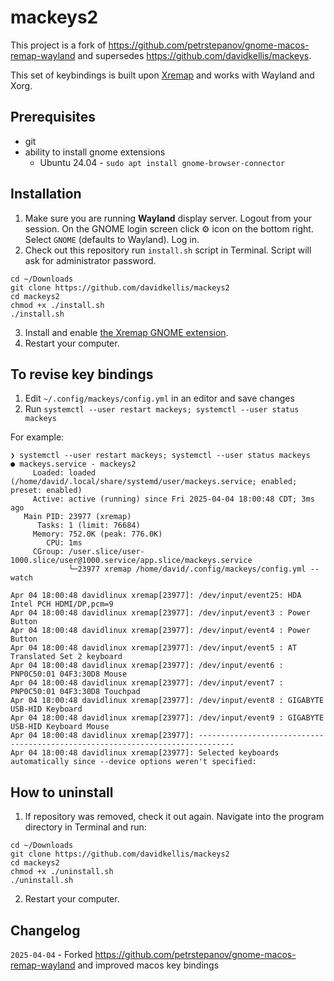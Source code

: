 # mackeys2

This project is a fork of https://github.com/petrstepanov/gnome-macos-remap-wayland and supersedes https://github.com/davidkellis/mackeys.

This set of keybindings is built upon [Xremap](https://github.com/k0kubun/xremap) and works with Wayland and Xorg.

## Prerequisites

- git
- ability to install gnome extensions
  - Ubuntu 24.04 - `sudo apt install gnome-browser-connector`


## Installation
1. Make sure you are running **Wayland** display server. Logout from your session. On the GNOME login screen click ⚙ icon on the bottom right. Select `GNOME` (defaults to Wayland). Log in.
2. Check out this repository run `install.sh` script in Terminal. Script will ask for administrator password.

```
cd ~/Downloads
git clone https://github.com/davidkellis/mackeys2
cd mackeys2
chmod +x ./install.sh
./install.sh
```

3. Install and enable [the Xremap GNOME extension](https://extensions.gnome.org/extension/5060/xremap/).
4. Restart your computer.


## To revise key bindings
1. Edit `~/.config/mackeys/config.yml` in an editor and save changes
2. Run `systemctl --user restart mackeys; systemctl --user status mackeys`

For example:
```
❯ systemctl --user restart mackeys; systemctl --user status mackeys
● mackeys.service - mackeys2
     Loaded: loaded (/home/david/.local/share/systemd/user/mackeys.service; enabled; preset: enabled)
     Active: active (running) since Fri 2025-04-04 18:00:48 CDT; 3ms ago
   Main PID: 23977 (xremap)
      Tasks: 1 (limit: 76684)
     Memory: 752.0K (peak: 776.0K)
        CPU: 1ms
     CGroup: /user.slice/user-1000.slice/user@1000.service/app.slice/mackeys.service
             └─23977 xremap /home/david/.config/mackeys/config.yml --watch

Apr 04 18:00:48 davidlinux xremap[23977]: /dev/input/event25: HDA Intel PCH HDMI/DP,pcm=9
Apr 04 18:00:48 davidlinux xremap[23977]: /dev/input/event3 : Power Button
Apr 04 18:00:48 davidlinux xremap[23977]: /dev/input/event4 : Power Button
Apr 04 18:00:48 davidlinux xremap[23977]: /dev/input/event5 : AT Translated Set 2 keyboard
Apr 04 18:00:48 davidlinux xremap[23977]: /dev/input/event6 : PNP0C50:01 04F3:30D8 Mouse
Apr 04 18:00:48 davidlinux xremap[23977]: /dev/input/event7 : PNP0C50:01 04F3:30D8 Touchpad
Apr 04 18:00:48 davidlinux xremap[23977]: /dev/input/event8 : GIGABYTE USB-HID Keyboard
Apr 04 18:00:48 davidlinux xremap[23977]: /dev/input/event9 : GIGABYTE USB-HID Keyboard Mouse
Apr 04 18:00:48 davidlinux xremap[23977]: ------------------------------------------------------------------------------
Apr 04 18:00:48 davidlinux xremap[23977]: Selected keyboards automatically since --device options weren't specified:
```


## How to uninstall

1. If repository was removed, check it out again. Navigate into the program directory in Terminal and run:
```
cd ~/Downloads
git clone https://github.com/davidkellis/mackeys2
cd mackeys2
chmod +x ./uninstall.sh
./uninstall.sh
```

2. Restart your computer.

## Changelog

`2025-04-04` - Forked https://github.com/petrstepanov/gnome-macos-remap-wayland and improved macos key bindings
